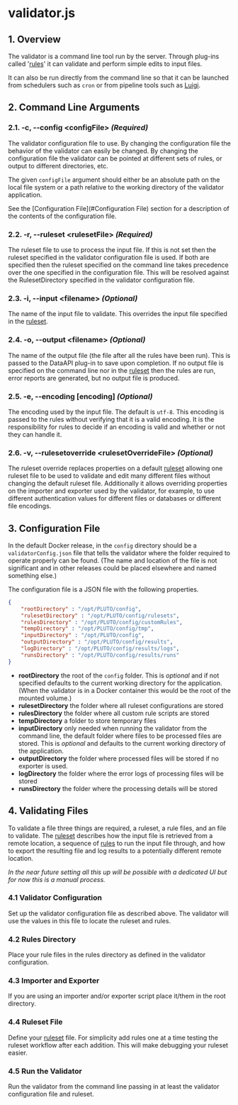 # validator.js
## 1. Overview
The validator is a command line tool run by the server. Through plug-ins called '[rules][rules]' it can validate
and perform simple edits to input files.

It can also be run directly from the command line so that it can be launched from schedulers such as
`cron` or from pipeline tools such as [Luigi](http://luigi.readthedocs.io).

## 2. Command Line Arguments
### 2.1. -c, --config \<configFile> _(Required)_
The validator configuration file to use. By changing the configuration file the behavior of the
validator can easily be changed. By changing the configuration file the validator can be pointed at
different sets of rules, or output to different directories, etc.

The given `configFile` argument should either be an absolute path on the local file system or a path
relative to the working directory of the validator application.

See the [Configuration File](#Configuration File) section for a description of the contents of the configuration file.

### 2.2. -r, --ruleset \<rulesetFile> _(Required)_
The ruleset file to use to process the input file. If this is not set then the ruleset specified in the validator
configuration file is used. If both are specified then the ruleset specified on the command line takes precedence over
the one specified in the configuration file. This will be resolved against the RulesetDirectory specified in the
validator configuration file.

### 2.3. -i, --input \<filename> _(Optional)_
The name of the input file to validate. This overrides the input file specified in the [ruleset][ruleset].

### 2.4. -o, --output \<filename> _(Optional)_
The name of the output file (the file after all the rules have been run). This is passed to the DataAPI plug-in to save
upon completion. If no output file is specified on the command line nor in the [ruleset][ruleset] then
the rules are run, error reports are generated, but no output file is produced.

### 2.5. -e, --encoding \[encoding] _(Optional)_
The encoding used by the input file. The default is `utf-8`. This encoding is passed to the rules without
verifying that it is a valid encoding. It is the responsibility for rules to decide if an encoding is
valid and whether or not they can handle it.

### 2.6. -v, --rulesetoverride \<rulesetOverrideFile> _(Optional)_
The ruleset override replaces properties on a default [ruleset][ruleset] allowing one ruleset file to
be used to validate and edit many different files without changing the default ruleset file. Additionally
it allows overriding properties on the importer and exporter used by the validator, for example,
to use different authentication values for different files or databases or different file encodings.
  
## 3. Configuration File

In the default Docker release, in the `config` directory should be a `validatorConfig.json` file that
tells the validator where the folder required to operate properly can be found. (The name and location
of the file is not significant and in other releases could be placed elsewhere and named something else.)

The configuration file is a JSON file with the following properties.

```json
{
	"rootDirectory" : "/opt/PLUTO/config",
	"rulesetDirectory" : "/opt/PLUTO/config/rulesets",
	"rulesDirectory" : "/opt/PLUTO/config/customRules",
	"tempDirectory" : "/opt/PLUTO/config/tmp",
	"inputDirectory" : "/opt/PLUTO/config",
	"outputDirectory" : "/opt/PLUTO/config/results",
	"logDirectory" : "/opt/PLUTO/config/results/logs",
	"runsDirectory" : "/opt/PLUTO/config/results/runs"
}

```
- **rootDirectory** the root of the `config` folder. This is _optional_ and if
not specified defaults to the current working directory for the application. (When the validator is in
a Docker container this would be the root of the mounted volume.)
- **rulesetDirectory** the folder where all ruleset configurations are stored
- **rulesDirectory** the folder where all custom rule scripts are stored
- **tempDirectory** a folder to store temporary files
- **inputDirectory** only needed when running the validator from the command line, the default folder where files to be
processed files are stored. This is _optional_ and defaults to the current working directory of the application.
- **outputDirectory** the folder where processed files will be stored if no exporter is used.
- **logDirectory** the folder where the error logs of processing files will be stored
- **runsDirectory** the folder where the processing details will be stored

## 4. Validating Files

To validate a file three things are required, a ruleset, a rule files, and an file to validate. The
[ruleset] describes how the input file is retrieved from a remote location, a sequence of [rules] to
run the input file through, and how to export the resulting file and log results to a potentially different
remote location.

*In the near future setting all this up will be possible with a dedicated UI but
for now this is a manual process.*

### 4.1 Validator Configuration

Set up the validator configuration file as described above. The validator will use the values in this
file to locate the ruleset and rules.

### 4.2 Rules Directory

Place your rule files in the rules directory as defined in the validator configuration.

### 4.3 Importer and Exporter

If you are using an importer and/or exporter script place it/them in the root directory.

### 4.4 Ruleset File

Define your [ruleset] file. For simplicity add rules one at a time testing the ruleset
workflow after each addition. This will make debugging your ruleset easier.

### 4.5 Run the Validator

Run the validator from the command line passing in at least the validator configuration file and ruleset.

[ruleset]: docs/ruleset.md
[rules]: docs/rules.md
